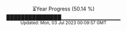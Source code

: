<p align="center">
⏳Year Progress (50.14 %) <br>
███████████████▁▁▁▁▁▁▁▁▁▁▁▁▁▁▁ <br>
<sub>Updated: Mon, 03 Jul 2023 00:09:57 GMT</sub>
</p>

